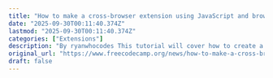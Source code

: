 ```yaml
---
title: "How to make a cross-browser extension using JavaScript and browser APIs"
date: "2025-09-30T00:11:40.374Z"
lastmod: "2025-09-30T00:11:40.374Z"
categories: ["Extensions"]
description: "By ryanwhocodes This tutorial will cover how to create a web extension that works across multiple browsers. It will show you how to structure a project and write JavaScript code to interact with the browser’s tabs, depending on which browser is being..."
original_url: "https://www.freecodecamp.org/news/how-to-make-a-cross-browser-extension-using-javascript-and-browser-apis-355c001cebba/"
draft: false
---
```


